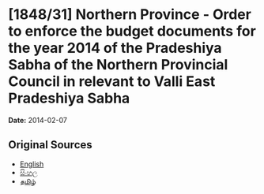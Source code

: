 # [1848/31] Northern Province - Order to enforce the budget documents for the year 2014 of the Pradeshiya Sabha of the Northern Provincial Council in relevant to Valli East Pradeshiya Sabha

**Date:** 2014-02-07

## Original Sources

- [English](https://documents.gov.lk/view/extra-gazettes/2014/2/1848-31_E.pdf)
- [සිංහල](https://documents.gov.lk/view/extra-gazettes/2014/2/1848-31_S.pdf)
- [தமிழ்](https://documents.gov.lk/view/extra-gazettes/2014/2/1848-31_T.pdf)
